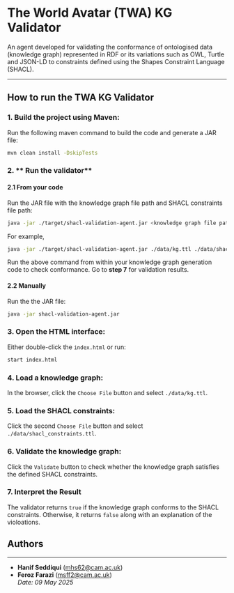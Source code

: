 # The World Avatar (TWA) KG Validator
An agent developed for validating the conformance of ontologised data (knowledge graph) represented in RDF or its variations such as OWL, Turtle and JSON-LD to constraints defined using the Shapes Constraint Language (SHACL).

---
## How to run the TWA KG Validator
### 1. **Build the project using Maven:**
Run the following maven command to build the code and generate a JAR file:
```bash
mvn clean install -DskipTests
```

### 2. ** Run the validator**

#### 2.1 **From your code**
Run the JAR file with the knowledge graph file path and SHACL constraints file path:
```bash
java -jar ./target/shacl-validation-agent.jar <knowledge graph file path> <SHACL constraints file path>
```
For example,
```bash
java -jar ./target/shacl-validation-agent.jar ./data/kg.ttl ./data/shacl_constraints.ttl
```
Run the above command from within your knowledge graph generation code to check conformance.
Go to **step 7** for validation results.
	
#### 2.2 **Manually**
Run the the JAR file:
```bash
java -jar shacl-validation-agent.jar
```

### 3. **Open the HTML interface:**
Either double-click the `index.html` or run:
```bash
start index.html
```

### 4. **Load a knowledge graph:**
   In the browser, click the `Choose File` button and select `./data/kg.ttl`.

### 5. **Load the SHACL constraints:**
   Click the second `Choose File` button and select `./data/shacl_constraints.ttl`.

### 6. **Validate the knowledge graph:**
   Click the `Validate` button to check whether the knowledge graph satisfies the defined SHACL constraints.

### 7. **Interpret the Result**
   The validator returns `true` if the knowledge graph conforms to the SHACL constraints. Otherwise, it returns `false` along with an explanation of the violoations.

## Authors

---

- **Hanif Seddiqui** (mhs62@cam.ac.uk)  
- **Feroz Farazi** (msff2@cam.ac.uk)  
*Date: 09 May 2025*
